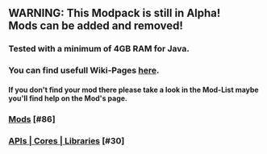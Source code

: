 ## WARNING: This Modpack is still in Alpha!<br/>Mods can be added and removed!

### Tested with a minimum of 4GB RAM for Java.

### You can find usefull Wiki-Pages [here](https://github.com/Motzkiste/Ampi-lution/wiki/home).
#### If you don't find your mod there please take a look in the Mod-List maybe you'll find help on the Mod's page.

### [Mods](https://github.com/Motzkiste/Ampi-lution/wiki/Mods-%5B%2393%5D) [#86]

### [APIs | Cores | Libraries](https://github.com/Motzkiste/Ampi-lution/wiki/APIs-%7C-Cores-%7C-Libraries-%5B%2330%5D) [#30]
